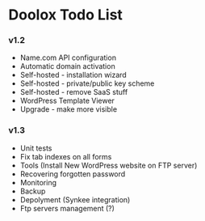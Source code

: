 Doolox Todo List
================

### v1.2 ###

* Name.com API configuration
* Automatic domain activation
* Self-hosted - installation wizard
* Self-hosted - private/public key scheme
* Self-hosted - remove SaaS stuff
* WordPress Template Viewer
* Upgrade - make more visible

### v1.3 ###

* Unit tests
* Fix tab indexes on all forms
* Tools (Install New WordPress website on FTP server)
* Recovering forgotten password
* Monitoring
* Backup
* Depolyment (Synkee integration)
* Ftp servers management (?)